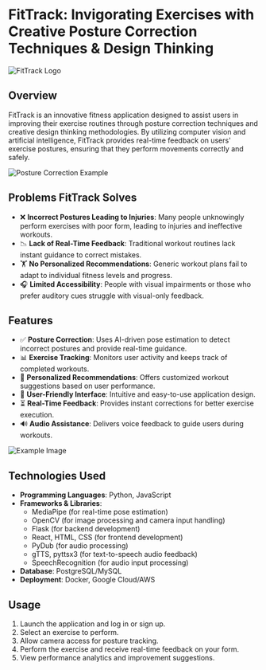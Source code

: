 # FitTrack: Invigorating Exercises with Creative Posture Correction Techniques & Design Thinking

![FitTrack Logo](https://yourimageurl.com/logo.png)

## Overview
FitTrack is an innovative fitness application designed to assist users in improving their exercise routines through posture correction techniques and creative design thinking methodologies. By utilizing computer vision and artificial intelligence, FitTrack provides real-time feedback on users' exercise postures, ensuring that they perform movements correctly and safely.

![Posture Correction Example](https://yourimageurl.com/posture-example.png)

## Problems FitTrack Solves
- ❌ **Incorrect Postures Leading to Injuries**: Many people unknowingly perform exercises with poor form, leading to injuries and ineffective workouts.
- 📉 **Lack of Real-Time Feedback**: Traditional workout routines lack instant guidance to correct mistakes.
- 🏋️ **No Personalized Recommendations**: Generic workout plans fail to adapt to individual fitness levels and progress.
- 🎧 **Limited Accessibility**: People with visual impairments or those who prefer auditory cues struggle with visual-only feedback.

## Features
- ✅ **Posture Correction**: Uses AI-driven pose estimation to detect incorrect postures and provide real-time guidance.
- 📊 **Exercise Tracking**: Monitors user activity and keeps track of completed workouts.
- 🎯 **Personalized Recommendations**: Offers customized workout suggestions based on user performance.
- 🎨 **User-Friendly Interface**: Intuitive and easy-to-use application design.
- ⏳ **Real-Time Feedback**: Provides instant corrections for better exercise execution.
- 🔊 **Audio Assistance**: Delivers voice feedback to guide users during workouts.

![Example Image](image.png)

## Technologies Used
- **Programming Languages**: Python, JavaScript
- **Frameworks & Libraries**:
  - MediaPipe (for real-time pose estimation)
  - OpenCV (for image processing and camera input handling)
  - Flask (for backend development)
  - React, HTML, CSS (for frontend development)
  - PyDub (for audio processing)
  - gTTS, pyttsx3 (for text-to-speech audio feedback)
  - SpeechRecognition (for audio input processing)
- **Database**: PostgreSQL/MySQL
- **Deployment**: Docker, Google Cloud/AWS

## Usage
1. Launch the application and log in or sign up.
2. Select an exercise to perform.
3. Allow camera access for posture tracking.
4. Perform the exercise and receive real-time feedback on your form.
5. View performance analytics and improvement suggestions.
